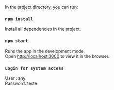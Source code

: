In the project directory, you can run:

### `npm install`

Install all dependencies in the project.

### `npm start`

Runs the app in the development mode.\
Open [http://localhost:3000](http://localhost:3000) to view it in the browser.

### `Login for system access`

User : any\
Password: teste